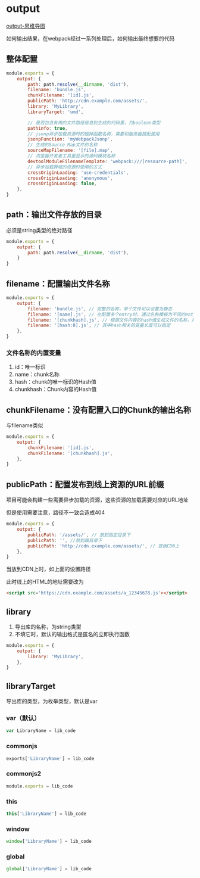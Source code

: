 # output

[output-思维导图](./mind/03-output.html)

如何输出结果，在webpack经过一系列处理后，如何输出最终想要的代码

## 整体配置

```js
module.exports = {
    output: {
        path: path.resolve(__dirname, 'dist'),
        filename: 'bundle.js',
        chunkFilename: '[id].js',
        publicPath: 'http://cdn.example.com/assets/',
        library: 'MyLibrary',
        libraryTarget: 'umd',

        // 是否包含有用的文件路径信息到生成的代码里，为boolean类型
        pathinfo: true,
        // jsonp异步加载资源时的毁掉函数名称，需要和服务器搭配使用
        jsonpFunction: 'myWebpackJsonp',
        // 生成的Source Map文件的名称
        sourceMapFilename: '[file].map',
        // 浏览器开发者工具里显示的源码模块名称
        devtoolModuleFilenameTemplate: 'webpack:///[resource-path]',
        // 异步加载跨域的资源时使用的方式
        crossOriginLoading: 'use-credentials',
        crossOriginLoading: 'anonymous',
        crossOriginLoading: false,
    },
}
```

## path：输出文件存放的目录

必须是string类型的绝对路径

```js
module.exports = {
    output: {
        path: path.resolve(__dirname, 'dist'),
    }
}
```

## filename：配置输出文件名称

```js
module.exports = {
    output: {
        filename: 'bundle.js', // 完整的名称，单个文件可以设置为静态
        filename: '[name].js', // 在配置多个entry时，通过名称模板为不同的entry生成不同的文件名称
        filename: '[chunkhash].js', // 根据文件内容的hash值生成文件的名称，用于浏览器长时间缓存文件
        filename: '[hash:8].js', // 其中hash相关的变量长度可以指定
    },
}
```

### 文件名称的内置变量

1. id：唯一标识
2. name：chunk名称
3. hash：chunk的唯一标识的Hash值
4. chunkhash：Chunk内容的Hash值

## chunkFilename：没有配置入口的Chunk的输出名称

与filename类似

```js
module.exports = {
    output: {
        chunkFilename: '[id].js',
        chunkFilename: '[chunkhash].js',
    },
}
```

## publicPath：配置发布到线上资源的URL前缀

项目可能会构建一些需要异步加载的资源，这些资源的加载需要对应的URL地址

但是使用需要注意，路径不一致会造成404

```js
module.exports = {
    output: {
        publicPath: '/assets/', // 放到指定目录下
        publicPath: '', //放到跟目录下
        publicPath: 'http://cdn.example.com/assets/', // 放倒CDN上
    },
}
```

当放到CDN上时，如上面的设置路径

此时线上的HTML的地址需要改为

```html
<script src='https://cdn.example.com/assets/a_12345678.js'></script>
```

## library

1. 导出库的名称，为string类型
1. 不填它时，默认的输出格式是匿名的立即执行函数

```js
module.exports = {
    output: {
        library: 'MyLibrary',
    },
}
```

## libraryTarget

导出库的类型，为枚举类型，默认是var

### var（默认）

```js
var LibraryName = lib_code
```

### commonjs

```js
exports['LibraryName'] = lib_code
```

### commonjs2

```js
module.exports = lib_code
```

### this

```js
this['LibraryName'] = lib_code
```

### window

```js
window['LibraryName'] = lib_code
```

### global

```js
global['LibraryName'] = lib_code
```
